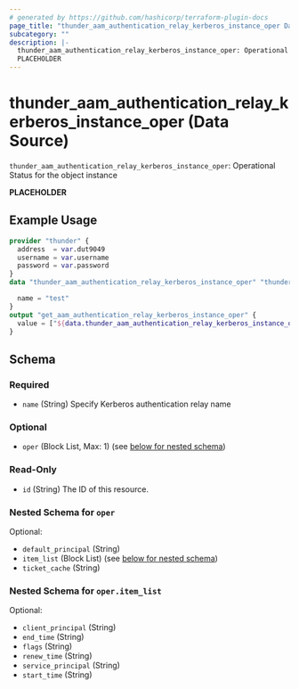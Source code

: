 ```yaml
---
# generated by https://github.com/hashicorp/terraform-plugin-docs
page_title: "thunder_aam_authentication_relay_kerberos_instance_oper Data Source - terraform-provider-thunder"
subcategory: ""
description: |-
  thunder_aam_authentication_relay_kerberos_instance_oper: Operational Status for the object instance
  PLACEHOLDER
---
```


# thunder_aam_authentication_relay_kerberos_instance_oper (Data Source)

`thunder_aam_authentication_relay_kerberos_instance_oper`: Operational Status for the object instance

__PLACEHOLDER__

## Example Usage

```terraform
provider "thunder" {
  address  = var.dut9049
  username = var.username
  password = var.password
}
data "thunder_aam_authentication_relay_kerberos_instance_oper" "thunder_aam_authentication_relay_kerberos_instance_oper" {

  name = "test"
}
output "get_aam_authentication_relay_kerberos_instance_oper" {
  value = ["${data.thunder_aam_authentication_relay_kerberos_instance_oper.thunder_aam_authentication_relay_kerberos_instance_oper}"]
}
```

<!-- schema generated by tfplugindocs -->
## Schema

### Required

- `name` (String) Specify Kerberos authentication relay name

### Optional

- `oper` (Block List, Max: 1) (see [below for nested schema](#nestedblock--oper))

### Read-Only

- `id` (String) The ID of this resource.

<a id="nestedblock--oper"></a>
### Nested Schema for `oper`

Optional:

- `default_principal` (String)
- `item_list` (Block List) (see [below for nested schema](#nestedblock--oper--item_list))
- `ticket_cache` (String)

<a id="nestedblock--oper--item_list"></a>
### Nested Schema for `oper.item_list`

Optional:

- `client_principal` (String)
- `end_time` (String)
- `flags` (String)
- `renew_time` (String)
- `service_principal` (String)
- `start_time` (String)


